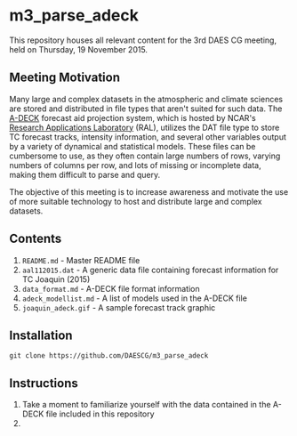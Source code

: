 m3_parse_adeck
==============

This repository houses all relevant content for the 3rd DAES CG meeting, held
on Thursday, 19 November 2015.

Meeting Motivation
------------------
Many large and complex datasets in the atmospheric and climate sciences are
stored and distributed in file types that aren't suited for such data. The
[A-DECK](http://www.ral.ucar.edu/hurricanes/repository) forecast aid projection system,
which is hosted by NCAR's [Research Applications Laboratory](https://ral.ucar.edu/)
(RAL), utilizes the DAT file type to store TC forecast tracks, intensity
information, and several other variables output by a variety of dynamical and
statistical models. These files can be cumbersome to use, as they often contain
large numbers of rows, varying numbers of columns per row, and lots of missing
or incomplete data, making them difficult to parse and query.

The objective of this meeting is to increase awareness and motivate the use of
more suitable technology to host and distribute large and complex datasets.

Contents
--------
1. `README.md`          - Master README file
2. `aal112015.dat`      - A generic data file containing forecast information for TC Joaquin (2015)
3. `data_format.md`     - A-DECK file format information
4. `adeck_modellist.md` - A list of models used in the A-DECK file
5. `joaquin_adeck.gif`  - A sample forecast track graphic

Installation
------------
```
git clone https://github.com/DAESCG/m3_parse_adeck
```

Instructions
------------
1. Take a moment to familiarize yourself with the data contained in the A-DECK file included in this repository
2.
